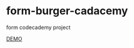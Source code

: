 # form-burger-cadacemy
form codecademy project

[DEMO](https://dandrok.github.io/form-burger-cadacemy/)
